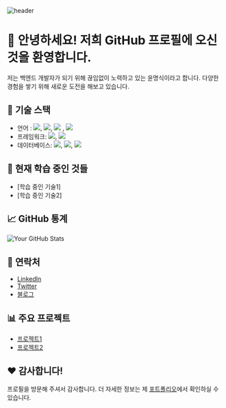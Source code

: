 ![header](https://capsule-render.vercel.app/api?type=wave&color=auto&height=300&section=header&text=capsule%20render&fontSize=90)

# 👋 안녕하세요! 저희 GitHub 프로필에 오신 것을 환영합니다.

저는 백엔드 개발자가 되기 위해 끊임없이 노력하고 있는 윤명식이라고 합니다. 다양한 경험을 쌓기 위해 새로운 도전을 해보고 있습니다.

## 🚀 기술 스택

- 언어 : <img src="https://img.shields.io/badge/Java-F38338?style=flat-square&logo=Java&logoColor=white"/>, <img src="https://img.shields.io/badge/Javascript-F7DF1E?style=flat-square&logo=javascript&logoColor=white"/>, <img src="https://img.shields.io/badge/C-A8B9CC?style=flat-square&logo=c&logoColor=white"/> ,  <img src="https://img.shields.io/badge/C++-A8B9CC?style=flat-square&logo=cplusplus&logoColor=white"/> 
- 프레임워크: <img src="https://img.shields.io/badge/SpringBoot-6DB33F?style=flat-square&logo=springboot&logoColor=white"/>, <img src="https://img.shields.io/badge/Express-000000?style=flat-square&logo=express&logoColor=white"/>
- 데이터베이스: <img src="https://img.shields.io/badge/MySQL-4479A1?style=flat-square&logo=mysql&logoColor=white"/>, <img src="https://img.shields.io/badge/MariaDB-003545?style=flat-square&logo=mariadb&logoColor=white"/>, <img src="https://img.shields.io/badge/MongoDB-47A248?style=flat-square&logo=mongodb&logoColor=white"/>

## 🌱 현재 학습 중인 것들

- [학습 중인 기술1]
- [학습 중인 기술2]

## 📈 GitHub 통계

![Your GitHub Stats](https://github-readme-stats.vercel.app/api?username=your-username&show_icons=true&theme=radical)

## 🤝 연락처

- [LinkedIn](https://www.linkedin.com/in/your-linkedin)
- [Twitter](https://twitter.com/your-twitter)
- [블로그](https://your-blog.com)

## 📊 주요 프로젝트

- [프로젝트1](https://github.com/your-username/project1)
- [프로젝트2](https://github.com/your-username/project2)

## ❤️ 감사합니다!

프로필을 방문해 주셔서 감사합니다. 더 자세한 정보는 제 [포트폴리오](https://your-portfolio.com)에서 확인하실 수 있습니다.
